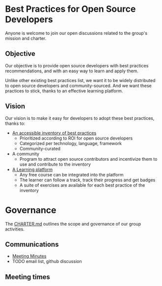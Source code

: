 # Best Practices for Open Source Developers

Anyone is welcome to join our open discussions related to the group's mission and charter.

## Objective

Our objective is to provide open source developers with best practices recommendations, and with an easy way to learn and apply them.

Unlike other existing best practices list, we want it to be widely distributed to open source developers and community-sourced. And we want these practices to stick, thanks to an effective learning platform.

## Vision

Our vision is to make it easy for developers to adopt these best practices, thanks to:
- [An accessible inventory of best practices](docs/inventory.md)
  - Prioritized according to ROI for open source developers
  - Categorized per technology, language, framework
  - Community-curated
- A community
  - Program to attract open source contributors and incentivize them to
    use and contribute to the inventory
- [A Learning platform](docs/learning-platform.md)
  - Any free course can be integrated into the platform
  - The learner can follow a track, track their progress and get badges
  - A suite of exercises are available for each best practice of the
    inventory

# Governance

The [CHARTER.md](CHARTER.md) outlines the scope and governance of our group activities.

## Communications

* [Meeting Minutes](https://docs.google.com/document/d/1uXQI1vI5_HyOvxHMexrnTY_ruBrynbPl5yOd1UM4g3A/edit#heading=h.yworp6sxzb6g)
* TODO email list, github discussion

## Meeting times

<link to calendar>
